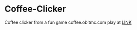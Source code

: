 # Coffee-Clicker
Coffee clicker from a fun game coffee.obitmc.com play at [LINK](https://sites.google.com/view/staticquasar931/static-gmes/coffee-clicker)

